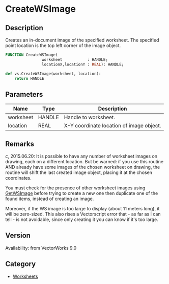 # CreateWSImage

## Description
Creates an in-document image of the specified worksheet. The specified point location is the top left corner of the image object.

```pascal
FUNCTION CreateWSImage(
				worksheet           : HANDLE;
				locationX,locationY : REAL): HANDLE;
```

```python
def vs.CreateWSImage(worksheet, location):
    return HANDLE
```

## Parameters
|Name|Type|Description|
|---|---|---|
|worksheet|HANDLE|Handle to worksheet.|
|location|REAL|X-Y coordinate location of image object.|

## Remarks
*_c_*, 2015.06.20: It is possible to have any number of worksheet images on drawing, each on a different location. But be warned: if you use this routine AND already have some images of the chosen worksheet on drawing, the routine will shift the last created image object, placing it at the chosen coordinates. 

You must check for the presence of other worksheet images using [ GetWSImage](GetWSImage.md) before trying to create a new one then duplicate one of the found items, instead of creating an image.

Moreover, if the WS image is too large to display (about 11 meters long), it will be zero-sized. This also rises a Vectorscript error that - as far as I can tell - is not avoidable, since only creating it you can know if it's too large.

## Version
Availability: from VectorWorks 9.0

## Category
* [Worksheets](../Categories/Worksheets.md)
